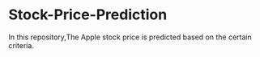 # Stock-Price-Prediction
In this repository,The Apple stock price is predicted based on the certain criteria.
